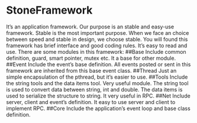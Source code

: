 # StoneFramework
It’s an application framework. Our purpose is an stable and easy-use framework.
Stable is the most important purpose. When we face an choice between speed and stable in design, we choose stable.
You will found this framework has brief interface and good coding rules. It’s easy to read and use.
There are some modules in this framework:
##Base
Include common definition, guard, smart pointer, mutex etc.
It a base for other module.
##Event
Include the event’s base definition. All events posted or sent in this framework are inherited from this base event class.
##Thread
Just an simple encapsulation of the pthread, but it’s easier to use.
##Tools
Include the string tools and the data items tool. Very useful module.
The string tool is used to convert data between string, int and double.
The data items is used to serialize the structure to string. It very useful in RPC.
##Net
Include server, client and event’s definition.
It easy to use server and client to implement RPC.
##Core
Include the application’s event loop and base class definition.
